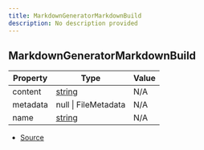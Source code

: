 ```yaml
---
title: MarkdownGeneratorMarkdownBuild
description: No description provided
---
```


## MarkdownGeneratorMarkdownBuild

| Property | Type | Value |
| ----------- | ----------- | ----------- |
| content | [string](https://developer.mozilla.org/en-US/docs/Web/JavaScript/Reference/Global_Objects/String) | N/A |
| metadata | null \| FileMetadata | N/A |
| name | [string](https://developer.mozilla.org/en-US/docs/Web/JavaScript/Reference/Global_Objects/String) | N/A |


- [Source](https://github.com/neplextech/micro-docgen/blob/371ee6a0b1da9f772b4a8da6879190804ab8453b/src/generators/MarkdownGenerator.ts#L13)